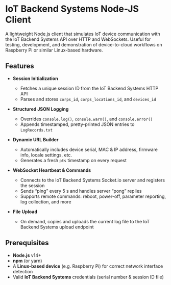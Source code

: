 # IoT Backend Systems Node-JS Client

A lightweight Node.js client that simulates IoT device communication with the IoT Backend Systems API over HTTP and WebSockets. Useful for testing, development, and demonstration of device-to-cloud workflows on Raspberry Pi or similar Linux-based hardware.

## Features

- **Session Initialization**  
  - Fetches a unique session ID from the IoT Backend Systems HTTP API  
  - Parses and stores `corps_id`, `corps_locations_id`, and `devices_id`  

- **Structured JSON Logging**  
  - Overrides `console.log()`, `console.warn()`, and `console.error()`  
  - Appends timestamped, pretty-printed JSON entries to `LogRecords.txt`  

- **Dynamic URL Builder**  
  - Automatically includes device serial, MAC & IP address, firmware info, locale settings, etc.  
  - Generates a fresh `pts` timestamp on every request  

- **WebSocket Heartbeat & Commands**  
  - Connects to the IoT Backend Systems Socket.io server and registers the session  
  - Sends “ping” every 5 s and handles server “pong” replies  
  - Supports remote commands: reboot, power-off, parameter reporting, log collection, and more  

- **File Upload**  
  - On demand, copies and uploads the current log file to the IoT Backend Systems upload endpoint  

## Prerequisites

- **Node.js** v14+  
- **npm** (or yarn)  
- A **Linux-based device** (e.g. Raspberry Pi) for correct network interface detection  
- Valid **IoT Backend Systems** credentials (serial number & session ID file)
